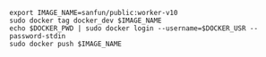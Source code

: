 

    export IMAGE_NAME=sanfun/public:worker-v10
    sudo docker tag docker_dev $IMAGE_NAME
    echo $DOCKER_PWD | sudo docker login --username=$DOCKER_USR --password-stdin
    sudo docker push $IMAGE_NAME
